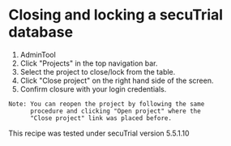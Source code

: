 # Closing and locking a secuTrial database

1. AdminTool
2. Click "Projects" in the top navigation bar.
3. Select the project to close/lock from the table.
4. Click "Close project" on the right hand side of the screen.
5. Confirm closure with your login credentials.

```
Note: You can reopen the project by following the same
      procedure and clicking "Open project" where the
      "Close project" link was placed before.
```

This recipe was tested under secuTrial version 5.5.1.10

